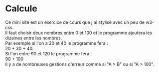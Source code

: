 # Calcule
Ce mini site est un exercice de cours que j'ai stylisé avec un peu de w3-css.  
Il faut choisir deux nombres entre 0 et 100 et le programme ajoutera les dizaines entre les nombres.  
Par exemple si l'on a 20 et 40 le programme fera :  
20 + 30 + 40.  
Si l'on entre 90 et 120 le programme fera :  
90 + 100  
Il y a de nombreuses gestions d'erreur comme si "A > B" ou si "A > 100".  
